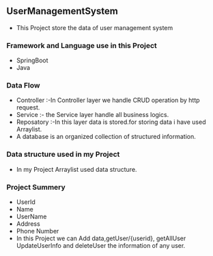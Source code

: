 
## UserManagementSystem
* This Project store the data of user management system

### Framework and Language use in this Project
* SpringBoot
* Java
### Data Flow
* Controller :-In Controller layer we handle CRUD operation by http request.
* Service :- the Service layer handle all business logics.
* Reposatory :-In this layer data is stored.for storing data i have used Arraylist.
* A database is an organized collection of structured information.
### Data structure used in my Project
* In my Project Arraylist used data structure.
### Project Summery
* UserId 
* Name
* UserName
* Address
* Phone Number
* In this Project we can Add data,getUser/{userid}, getAllUser       UpdateUserInfo and deleteUser the information of any user.

 

